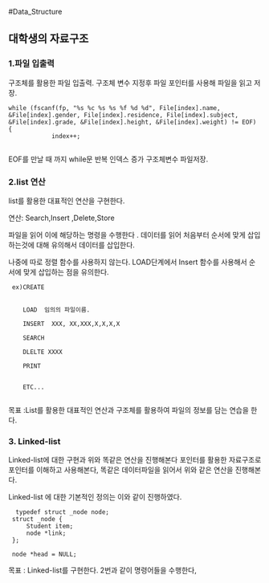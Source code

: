 ﻿﻿#Data_Structure## 대학생의 자료구조 ### 1.파일 입출력구조체를 활용한 파일 입출력.구조체 변수 지정후 파일 포인터를 사용해 파일을 읽고 저장.```while (fscanf(fp, "%s %c %s %s %f %d %d", File[index].name, &File[index].gender, File[index].residence, File[index].subject, &File[index].grade, &File[index].height, &File[index].weight) != EOF) {			index++;```        EOF를 만날 때 까지 while문 반복 인덱스 증가 구조체변수 파일저장.        ### 2.list 연산      list를 활용한 대표적인 연산을 구현한다.     연산: Search,Insert ,Delete,Store        파일을 읽어 이에 해당하는 명령을 수행한다 .  데이터를 읽어 처음부터 순서에 맞게 삽입하는것에 대해 유의해서 데이터를 삽입한다.         나중에 따로 정렬 함수를 사용하지 않는다. LOAD단계에서 Insert 함수를 사용해서 순서에 맞게 삽입하는 점을 유의한다.    ```   ex)CREATE            LOAD  임의의 파일이름.        INSERT  XXX, XX,XXX,X,X,X,X        SEARCH        DLELTE XXXX        PRINT             ETC... ```              목표 :List를 활용한 대표적인 연산과 구조체를 활용하여 파일의 정보를 담는 연습을 한다.               ### 3. Linked-list        Linked-list에 대한 구현과 위와 똑같은 연산을 진행해본다   포인터를 활용한 자료구조로 포인터를 이해하고 사용해본다,   똑같은 데이터파일을 읽어서 위와 같은 연산을 진행해본다.             Linked-list 에 대한 기본적인 정의는 이와 같이 진행하였다.```  typedef struct _node node; struct _node {	 Student item;	 node *link; }; node *head = NULL;```                  목표 : Linked-list를 구현한다.  2번과 같이 명령어들을 수행한다,